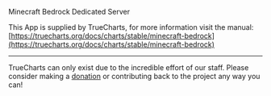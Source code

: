 Minecraft Bedrock Dedicated Server

This App is supplied by TrueCharts, for more information visit the manual: [https://truecharts.org/docs/charts/stable/minecraft-bedrock](https://truecharts.org/docs/charts/stable/minecraft-bedrock)

---

TrueCharts can only exist due to the incredible effort of our staff.
Please consider making a [donation](https://truecharts.org/docs/about/sponsor) or contributing back to the project any way you can!
